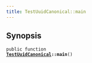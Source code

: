 ```yaml
---
title: TestUuidCanonical::main
---
```


## Synopsis

<code>public function <b><a href="TestUuidCanonical">TestUuidCanonical</a>::main</b>()</code>

